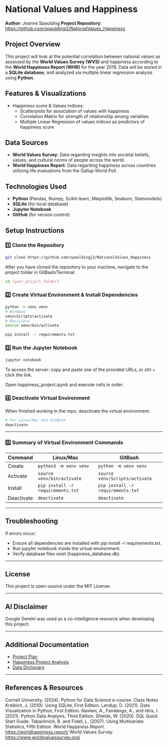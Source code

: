 # National Values and Happiness

**Author**: Jeanne Spaulding
**Project Repository**: https://github.com/spauldingj2/NationalValues_Happiness

## Project Overview

This project will look at the potential correlation between national values as assessed by the **World Values Survey (WVS)** and happiness according to the **World Happiness Report (WHR)** for the year 2018. Data will be stored in a **SQLite database**, and analyzed via multiple linear regression analysis using **Python**.


## Features & Visualizations

- Happiness score & Values Indices: 
    - Scatterplots for association of values with happiness
    - Correlation Matrix for strength of relationship among variables
    - Multiple Linear Regression of values indices as predictors of happiness score 


## Data Sources

- **World Values Survey**: Data regarding insights into societal beliefs, values, and cultural norms of people across the world. 
- **World Happiness Report**: Data regarding happiness across countries utilizing life evaluations from the Gallup World Poll.  

## Technologies Used

- **Python** (Pandas, Numpy, Scikit-learn, Matplotlib, Seaborn, Statsmodels)
- **SQLite** (for local database)
- **Jupyter Notebook** 
- **GitHub** (for version control)

## Setup Instructions

### 1️⃣ Clone the Repository

```bash
git clone https://github.com/spauldingj2/NationalValues_Happiness
```

After you have cloned the repository to your machine, navigate to the project folder in GitBash/Terminal.

```bash
cd [your_project_folder]
```

### 2️⃣ Create Virtual Environment & Install Dependencies

```bash
python -m venv venv
# Windows
venv\Scripts\activate
# Mac/Linux
source venv/bin/activate   

pip install -r requirements.txt
```

### 3️⃣ Run the Jupyter Notebook

```bash
jupyter notebook
```
To access the server: copy and paste one of the provided URLs, or ctrl + click the link.

Open happiness_project.ipynb and execute cells in order.

### 4️⃣ Deactivate Virtual Environment

When finished working in the repo, deactivate the virtual environment.

```bash
# For Linux/Mac and GitBash
deactivate
```

---

### 5️⃣ Summary of Virtual Environment Commands

| Command    | Linux/Mac                         | GitBash                           |
| -------    | ---------                         | -------                           |
| Create     | `python3 -m venv venv`            | `python -m venv venv`             |
| Activate   | `source venv/bin/activate`        | `source venv/Scripts/activate`    |
| Install    | `pip install -r requirements.txt` | `pip install -r requirements.txt` |
| Deactivate | `deactivate`                      | `deactivate`                      |

---

## Troubleshooting

If errors occur:

- Ensure all dependencies are installed with pip install -r requirements.txt.
- Run jupyter notebook inside the virtual environment.
- Verify database files exist (happiness_database.db).

---

## License

This project is open-source under the MIT License.

---

## AI Disclaimer

Google Gemini was used as a co-intelligence resource when developing this project.

---

## Additional Documentation

- [Project Plan](SpauldingProjectPlan.docx)
- [Happiness Project Analysis](happiness_project.ipynb)
- [Data Dictionary](HappinessProject_DataDictionary.docx)

---

## References & Resources

Cornell University. (2024).  Python for Data Science e-course. Class Notes
Kreibich, J. (2010). Using SQLite, First Edition.
Landup, D. (2021). Data Visualization in Python, First Edition.
Navlani, A., Fandango, A., and Idris, I. (2021).  Python Data Analysis, Third Edition.
Shields, W. (2020). SQL Quick Start Guide. 
Tabachnick, B. and Fidell, L. (2007). Using Multivariate Statistics, Fifth Edition. 
World Happiness Report. https://worldhappiness.report/
World Values Survey. https://www.worldvaluessurvey.org/



